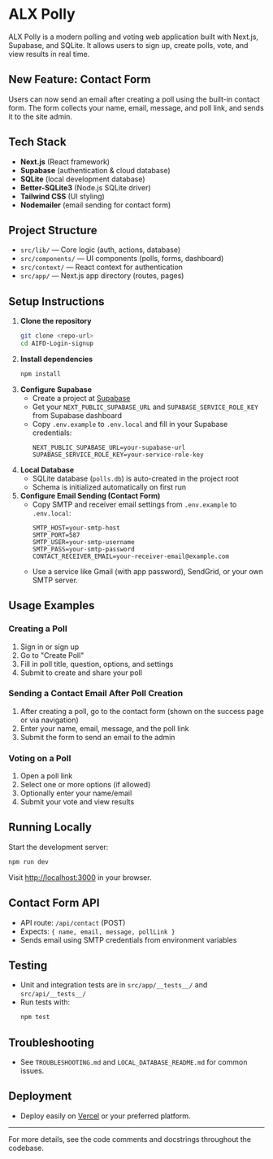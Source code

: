 # ALX Polly

ALX Polly is a modern polling and voting web application built with Next.js, Supabase, and SQLite. It allows users to sign up, create polls, vote, and view results in real time.

## New Feature: Contact Form
Users can now send an email after creating a poll using the built-in contact form. The form collects your name, email, message, and poll link, and sends it to the site admin.

## Tech Stack
- **Next.js** (React framework)
- **Supabase** (authentication & cloud database)
- **SQLite** (local development database)
- **Better-SQLite3** (Node.js SQLite driver)
- **Tailwind CSS** (UI styling)
- **Nodemailer** (email sending for contact form)

## Project Structure
- `src/lib/` — Core logic (auth, actions, database)
- `src/components/` — UI components (polls, forms, dashboard)
- `src/context/` — React context for authentication
- `src/app/` — Next.js app directory (routes, pages)

## Setup Instructions
1. **Clone the repository**
	```bash
	git clone <repo-url>
	cd AIFD-Login-signup
	```
2. **Install dependencies**
	```bash
	npm install
	```
3. **Configure Supabase**
	- Create a project at [Supabase](https://supabase.com/)
	- Get your `NEXT_PUBLIC_SUPABASE_URL` and `SUPABASE_SERVICE_ROLE_KEY` from Supabase dashboard
	- Copy `.env.example` to `.env.local` and fill in your Supabase credentials:
	  ```env
	  NEXT_PUBLIC_SUPABASE_URL=your-supabase-url
	  SUPABASE_SERVICE_ROLE_KEY=your-service-role-key
	  ```
4. **Local Database**
	- SQLite database (`polls.db`) is auto-created in the project root
	- Schema is initialized automatically on first run
5. **Configure Email Sending (Contact Form)**
   - Copy SMTP and receiver email settings from `.env.example` to `.env.local`:
     ```env
     SMTP_HOST=your-smtp-host
     SMTP_PORT=587
     SMTP_USER=your-smtp-username
     SMTP_PASS=your-smtp-password
     CONTACT_RECEIVER_EMAIL=your-receiver-email@example.com
     ```
   - Use a service like Gmail (with app password), SendGrid, or your own SMTP server.

## Usage Examples
### Creating a Poll
1. Sign in or sign up
2. Go to "Create Poll"
3. Fill in poll title, question, options, and settings
4. Submit to create and share your poll

### Sending a Contact Email After Poll Creation
1. After creating a poll, go to the contact form (shown on the success page or via navigation)
2. Enter your name, email, message, and the poll link
3. Submit the form to send an email to the admin

### Voting on a Poll
1. Open a poll link
2. Select one or more options (if allowed)
3. Optionally enter your name/email
4. Submit your vote and view results

## Running Locally
Start the development server:
```bash
npm run dev
```
Visit [http://localhost:3000](http://localhost:3000) in your browser.

## Contact Form API
- API route: `/api/contact` (POST)
- Expects: `{ name, email, message, pollLink }`
- Sends email using SMTP credentials from environment variables

## Testing
- Unit and integration tests are in `src/app/__tests__/` and `src/api/__tests__/`
- Run tests with:
  ```bash
  npm test
  ```

## Troubleshooting
- See `TROUBLESHOOTING.md` and `LOCAL_DATABASE_README.md` for common issues.

## Deployment
- Deploy easily on [Vercel](https://vercel.com/) or your preferred platform.

---
For more details, see the code comments and docstrings throughout the codebase.
